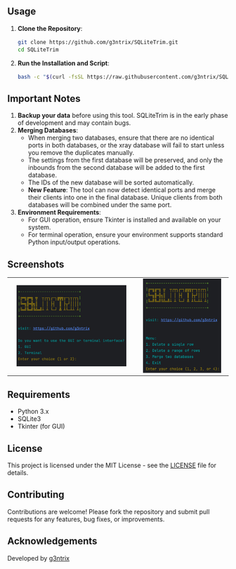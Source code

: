 ## Usage

1. **Clone the Repository**:
    ```sh
    git clone https://github.com/g3ntrix/SQLiteTrim.git
    cd SQLiteTrim
    ```

2. **Run the Installation and Script**:
    ```sh
    bash -c "$(curl -fsSL https://raw.githubusercontent.com/g3ntrix/SQLiteTrim/main/install_and_run.sh)"
    ```

## Important Notes

1. **Backup your data** before using this tool. SQLiteTrim is in the early phase of development and may contain bugs.
2. **Merging Databases**:
    - When merging two databases, ensure that there are no identical ports in both databases, or the xray database will fail to start unless you remove the duplicates manually.
    - The settings from the first database will be preserved, and only the inbounds from the second database will be added to the first database.
    - The IDs of the new database will be sorted automatically.
    - **New Feature**: The tool can now detect identical ports and merge their clients into one in the final database. Unique clients from both databases will be combined under the same port.
3. **Environment Requirements**:
    - For GUI operation, ensure Tkinter is installed and available on your system.
    - For terminal operation, ensure your environment supports standard Python input/output operations.

## Screenshots

<table>
  <tr>
    <td style="text-align: center;"><img src="SC/2.jpg" alt="Menu" width="90%"></td>
    <td style="text-align: center;"><img src="SC/1.jpg" alt="Process" width="90%"></td>
  </tr>
</table>

## Requirements

- Python 3.x
- SQLite3
- Tkinter (for GUI)

## License

This project is licensed under the MIT License - see the [LICENSE](LICENSE) file for details.

## Contributing

Contributions are welcome! Please fork the repository and submit pull requests for any features, bug fixes, or improvements.

## Acknowledgements

Developed by [g3ntrix](https://github.com/g3ntrix)
